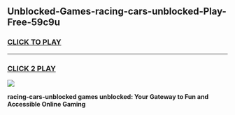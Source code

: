 
## Unblocked-Games-racing-cars-unblocked-Play-Free-59c9u
<h3>
<a href="https://premium76.site?title=racing-cars-unblocked&ref=23A">CLICK TO PLAY</a></h3>
<hr>

<h3>
<a href="https://premium76.site?title=racing-cars-unblocked&ref=23A">CLICK 2 PLAY</a>
  
</h3>

<a href="https://premium76.site?title=racing-cars-unblocked&ref=23A"><img src="https://clearcache.store/games.png"></a>


**racing-cars-unblocked games unblocked: Your Gateway to Fun and Accessible Online Gaming**
